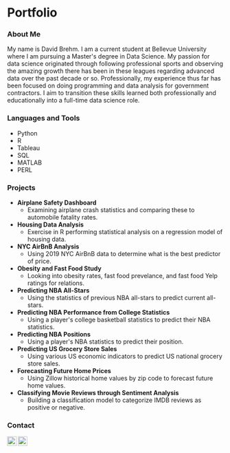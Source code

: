# Portfolio

### About Me
My name is David Brehm. I am a current student at Bellevue University where I am pursuing a Master's degree in Data Science. My passion for data science originated through following professional sports and observing the amazing growth there has been in these leagues regarding advanced data over the past decade or so. Professionally, my experience thus far has been focused on doing programming and data analysis for government contractors. I aim to transition these skills learned both professionally and educationally into a full-time data science role.

### Languages and Tools
* Python
* R
* Tableau
* SQL
* MATLAB
* PERL

### Projects
* **Airplane Safety Dashboard** 
  * Examining airplane crash statistics and comparing these to automobile fatality rates.
* **Housing Data Analysis**
  * Exercise in R performing statistical analysis on a regression model of housing data.
* **NYC AirBnB Analysis**
  * Using 2019 NYC AirBnB data to determine what is the best predictor of price.
* **Obesity and Fast Food Study**
  * Looking into obesity rates, fast food prevelance, and fast food Yelp ratings for relations. 
* **Predicting NBA All-Stars**
  * Using the statistics of previous NBA all-stars to predict current all-stars.
* **Predicting NBA Performance from College Statistics**
  * Using a player's college basketball statistics to predict their NBA statistics.
* **Predicting NBA Positions**
  * Using a player's NBA statistics to predict their position.
* **Predicting US Grocery Store Sales**
  * Using various US economic indicators to predict US national grocery store sales.
* **Forecasting Future Home Prices**
  * Using Zillow historical home values by zip code to forecast future home values.
* **Classifying Movie Reviews through Sentiment Analysis**
  * Building a classification model to categorize IMDB reviews as positive or negative.


### Contact

<a href="mailto:d.brehm@gmail.com">
  <img align="left" alt="David's Email" width="22px" src="https://cdn.worldvectorlogo.com/logos/gmail-icon.svg" />
</a>
<a href="https://www.linkedin.com/in/dbrehm/">
  <img align="left" alt="David's LinkedIn" width="22px" src="https://cdn.worldvectorlogo.com/logos/linkedin-icon-2.svg" />
</a>
